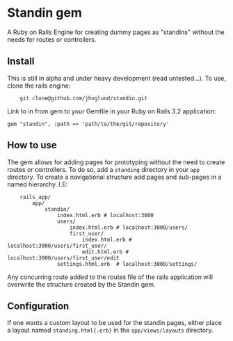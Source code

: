 # Standin gem
A Ruby on Rails Engine for creating dummy pages as "standins" without the needs for routes or controllers.

Install
-----

This is still in alpha and under heavy development (read untested...). To use, clone the rails engine:

		git clone@github.com/jhoglund/standin.git

Link to in from gem to your Gemfile in your Ruby on Rails 3.2 application:

    gem "standin", :path => 'path/to/the/git/repository'

		
How to use
-----

The gem allows for adding pages for prototyping without the need to create routes or controllers. To do so, add a `standing` directory in your `app` directory. To create a navigational structure add pages and sub-pages in a named hierarchy. I.E:

		rails_app/
			app/
				standin/
					index.html.erb # localhost:3000
					users/
						index.html.erb # localhost:3000/users/
						first_user/
							index.html.erb # localhost:3000/users/first_user/
							edit.html.erb # localhost:3000/users/first_user/edit
					settings.html.erb  # localhost:3000/settings/
							
Any concurring route added to the routes file of the rails application will overwrite the structure created by the Standin gem.

Configuration
-----

If one wants a custom layout to be used for the standin pages, either place a layout named `standing.html{.erb}` in the `app/views/layouts` directory.